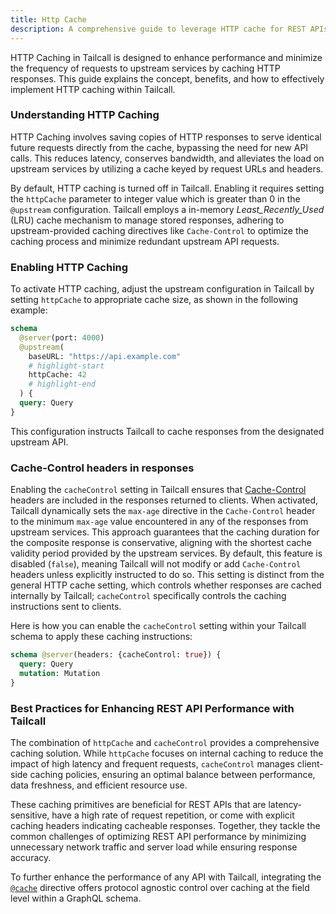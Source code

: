 ```yaml
---
title: Http Cache
description: A comprehensive guide to leverage HTTP cache for REST APIs using Tailcall
---
```


HTTP Caching in Tailcall is designed to enhance performance and minimize the frequency of requests to upstream services by caching HTTP responses. This guide explains the concept, benefits, and how to effectively implement HTTP caching within Tailcall.

### Understanding HTTP Caching

HTTP Caching involves saving copies of HTTP responses to serve identical future requests directly from the cache, bypassing the need for new API calls. This reduces latency, conserves bandwidth, and alleviates the load on upstream services by utilizing a cache keyed by request URLs and headers.

By default, HTTP caching is turned off in Tailcall. Enabling it requires setting the `httpCache` parameter to integer value which is greater than 0 in the `@upstream` configuration. Tailcall employs a in-memory _Least_Recently_Used_ (LRU) cache mechanism to manage stored responses, adhering to upstream-provided caching directives like `Cache-Control` to optimize the caching process and minimize redundant upstream API requests.

### Enabling HTTP Caching

To activate HTTP caching, adjust the upstream configuration in Tailcall by setting `httpCache` to appropriate cache size, as shown in the following example:

```graphql
schema
  @server(port: 4000)
  @upstream(
    baseURL: "https://api.example.com"
    # highlight-start
    httpCache: 42
    # highlight-end
  ) {
  query: Query
}
```

This configuration instructs Tailcall to cache responses from the designated upstream API.

### Cache-Control headers in responses

Enabling the `cacheControl` setting in Tailcall ensures that [Cache-Control] headers are included in the responses returned to clients. When activated, Tailcall dynamically sets the `max-age` directive in the `Cache-Control` header to the minimum `max-age` value encountered in any of the responses from upstream services. This approach guarantees that the caching duration for the composite response is conservative, aligning with the shortest cache validity period provided by the upstream services. By default, this feature is disabled (`false`), meaning Tailcall will not modify or add `Cache-Control` headers unless explicitly instructed to do so. This setting is distinct from the general HTTP cache setting, which controls whether responses are cached internally by Tailcall; `cacheControl` specifically controls the caching instructions sent to clients.

Here is how you can enable the `cacheControl` setting within your Tailcall schema to apply these caching instructions:

```graphql
schema @server(headers: {cacheControl: true}) {
  query: Query
  mutation: Mutation
}
```

[cache-control]: https://developer.mozilla.org/en-US/docs/Web/HTTP/Headers/Cache-Control

### Best Practices for Enhancing REST API Performance with Tailcall

The combination of `httpCache` and `cacheControl` provides a comprehensive caching solution. While `httpCache` focuses on internal caching to reduce the impact of high latency and frequent requests, `cacheControl` manages client-side caching policies, ensuring an optimal balance between performance, data freshness, and efficient resource use.

These caching primitives are beneficial for REST APIs that are latency-sensitive, have a high rate of request repetition, or come with explicit caching headers indicating cacheable responses. Together, they tackle the common challenges of optimizing REST API performance by minimizing unnecessary network traffic and server load while ensuring response accuracy.

To further enhance the performance of any API with Tailcall, integrating the [`@cache`](/docs/guides/directives/#cache-directive) directive offers protocol agnostic control over caching at the field level within a GraphQL schema.
